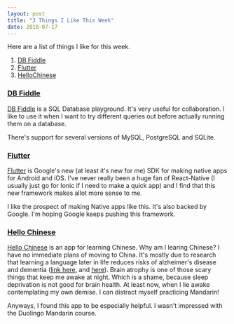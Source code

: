 ```yaml
---
layout: post
title: "3 Things I Like This Week"
date: 2018-07-17
---
```


Here are a list of things I like for this week.

1. [DB Fiddle](https://www.db-fiddle.com/)
2. [Flutter](https://flutter.io/)
3. [HelloChinese](http://www.hellochinese.cc/)

### [DB Fiddle](https://www.db-fiddle.com/)

[DB Fiddle](https://www.db-fiddle.com/) is a SQL Database playground. It's very useful for collaboration. I like to use it when I want to try different queries out before actually running them on a database.

There's support for several versions of MySQL, PostgreSQL and SQLite.

### [Flutter](https://flutter.io/)

[Flutter](https://flutter.io/) is Google's new (at least it's new for me) SDK for making native apps for Android and iOS. I've never really been a huge fan of React-Native (I usually just go for Ionic if I need to make a quick app) and I find that this new framework makes allot more sense to me. 

I like the prospect of making Native apps like this. It's also backed by Google. I'm hoping Google keeps pushing this framework.

### [Hello Chinese](http://www.hellochinese.cc/)

[Hello Chinese](http://www.hellochinese.cc/) is an app for learning Chinese. Why am I learing Chinese? I have no immediate plans of moving to China. It's mostly due to research that learning a language later in life reduces risks of alzheimer's disease and dementia ([link here](https://bigthink.com/ideafeed/learning-a-new-language-later-in-life-helps-keep-your-brain-healthy), and [here](http://www.dailymail.co.uk/health/article-5363123/Learning-language-protect-ALZHEIMERS.html)). Brain atrophy is one of those scary things that keep me awake at night. Which is a shame, because sleep deprivation is not good for brain health. At least now, when I lie awake contemplating my own demise. I can distract myself practicing Mandarin! 

Anyways, I found this app to be especially helpful. I wasn't impressed with the Duolingo Mandarin course.
